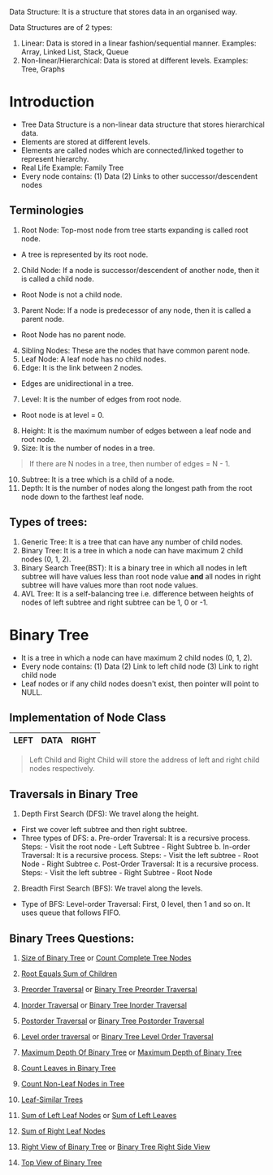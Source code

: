Data Structure: It is a structure that stores data in an organised way.

Data Structures are of 2 types:
1. Linear: Data is stored in a linear fashion/sequential manner.
Examples: Array, Linked List, Stack, Queue
2. Non-linear/Hierarchical: Data is stored at different levels.
Examples: Tree, Graphs

# Introduction
- Tree Data Structure is a non-linear data structure that stores hierarchical data.
- Elements are stored at different levels.
- Elements are called nodes which are connected/linked together to represent hierarchy.
- Real Life Example: Family Tree
- Every node contains:
(1) Data
(2) Links to other successor/descendent nodes

## Terminologies
1. Root Node: Top-most node from tree starts expanding is called root node.
- A tree is represented by its root node.
2. Child Node: If a node is successor/descendent of another node, then it is called a child node.
- Root Node is not a child node.
3. Parent Node: If a node is predecessor of any node, then it is called a parent node.
- Root Node has no parent node.
4. Sibling Nodes: These are the nodes that have common parent node.
5. Leaf Node: A leaf node has no child nodes.
6. Edge: It is the link between 2 nodes.
- Edges are unidirectional in a tree.
7. Level: It is the number of edges from root node.
- Root node is at level = 0.
8. Height: It is the maximum number of edges between a leaf node and root node.
9. Size: It is the number of nodes in a tree.
> If there are N nodes in a tree, then number of edges = N - 1.
10. Subtree: It is a tree which is a child of a node.
11. Depth: It is the number of nodes along the longest path from the root node down to the farthest leaf node.

## Types of trees:
1. Generic Tree: It is a tree that can have any number of child nodes.
2. Binary Tree: It is a tree in which a node can have maximum 2 child nodes (0, 1, 2).
3. Binary Search Tree(BST): It is a binary tree in which all nodes in left subtree will have values less than root node value **and** all nodes in right subtree will have values more than root node values.
4. AVL Tree: It is a self-balancing tree i.e. difference between heights of nodes of left subtree and right subtree can be 1, 0 or -1.

# Binary Tree
- It is a tree in which a node can have maximum 2 child nodes (0, 1, 2).
- Every node contains:
(1) Data
(2) Link to left child node
(3) Link to right child node
- Leaf nodes or if any child nodes doesn't exist, then pointer will point to NULL.

## Implementation of Node Class
| LEFT | DATA | RIGHT |
| :--- | :--- | :--- |

> Left Child and Right Child will store the address of left and right child nodes respectively.

## Traversals in Binary Tree
1. Depth First Search (DFS): We travel along the height.
- First we cover left subtree and then right subtree.
- Three types of DFS:
a. Pre-order Traversal: It is a recursive process.
Steps: - Visit the root node - Left Subtree - Right Subtree
b. In-order Traversal: It is a recursive process.
Steps: - Visit the left subtree - Root Node - Right Subtree
c. Post-Order Traversal: It is a recursive process.
Steps: - Visit the left subtree - Right Subtree - Root Node

2. Breadth First Search (BFS): We travel along the levels.
- Type of BFS:
Level-order Traversal: First, 0 level, then 1 and so on.
It uses queue that follows FIFO.

## Binary Trees Questions:
1. [Size of Binary Tree](https://www.geeksforgeeks.org/problems/size-of-binary-tree/1?page=1&category=Tree&difficulty=School,Basic,Easy,Medium&sortBy=difficulty) or [Count Complete Tree Nodes](https://leetcode.com/problems/count-complete-tree-nodes/)

2. [Root Equals Sum of Children](https://leetcode.com/problems/root-equals-sum-of-children/description/)

3. [Preorder Traversal](https://www.geeksforgeeks.org/problems/preorder-traversal/1?page=1&category=Tree&difficulty=School,Basic&sortBy=difficulty) or [Binary Tree Preorder Traversal](https://leetcode.com/problems/binary-tree-preorder-traversal/)

4. [Inorder Traversal](https://www.geeksforgeeks.org/problems/inorder-traversal/1?page=1&category=Tree&difficulty=School,Basic&sortBy=difficulty) or [Binary Tree Inorder Traversal](https://leetcode.com/problems/binary-tree-inorder-traversal/description/)

5. [Postorder Traversal](https://www.geeksforgeeks.org/problems/postorder-traversal/1?page=1&category=Tree&difficulty=School,Basic&sortBy=difficulty) or [Binary Tree Postorder Traversal](https://leetcode.com/problems/binary-tree-postorder-traversal)

6. [Level order traversal](https://www.geeksforgeeks.org/problems/level-order-traversal/1?page=2&category=Tree&difficulty=School,Basic,Easy,Medium,Hard&sortBy=difficulty) or [Binary Tree Level Order Traversal](https://leetcode.com/problems/binary-tree-level-order-traversal)

7. [Maximum Depth Of Binary Tree](https://www.geeksforgeeks.org/problems/maximum-depth-of-binary-tree/1?page=4&category=Tree&difficulty=School,Basic,Easy&sortBy=difficulty) or [Maximum Depth of Binary Tree](https://leetcode.com/problems/maximum-depth-of-binary-tree/description/)

8. [Count Leaves in Binary Tree](https://www.geeksforgeeks.org/problems/count-leaves-in-binary-tree/1?page=1&category=Tree&difficulty=School,Basic,Easy&sortBy=difficulty)

9. [Count Non-Leaf Nodes in Tree](https://www.geeksforgeeks.org/problems/count-non-leaf-nodes-in-tree/1?page=1&category=Tree&difficulty=School,Basic,Easy&sortBy=difficulty)

10. [Leaf-Similar Trees](https://leetcode.com/problems/leaf-similar-trees/description/)

11. [Sum of Left Leaf Nodes](https://www.geeksforgeeks.org/problems/sum-of-left-leaf-nodes/1?page=3&category=Tree&difficulty=School,Basic,Easy&sortBy=difficulty) or [Sum of Left Leaves](https://leetcode.com/problems/sum-of-left-leaves/description/)

12. [Sum of Right Leaf Nodes](https://www.geeksforgeeks.org/problems/sum-of-right-leaf-nodes/1?page=3&category=Tree&difficulty=School,Basic,Easy&sortBy=difficulty)

13. [Right View of Binary Tree](https://www.geeksforgeeks.org/problems/right-view-of-binary-tree/1?page=1&category=Tree&difficulty=School,Basic,Easy&sortBy=difficulty) or [Binary Tree Right Side View](https://leetcode.com/problems/binary-tree-right-side-view/description/)

14. [Top View of Binary Tree](https://www.geeksforgeeks.org/problems/top-view-of-binary-tree/1?page=6&category=Tree&difficulty=School,Basic,Easy,Medium&sortBy=difficulty)